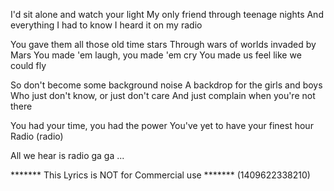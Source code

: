 I'd sit alone and watch your light
My only friend through teenage nights
And everything I had to know
I heard it on my radio

You gave them all those old time stars
Through wars of worlds invaded by Mars
You made 'em laugh, you made 'em cry
You made us feel like we could fly

So don't become some background noise
A backdrop for the girls and boys
Who just don't know, or just don't care
And just complain when you're not there

You had your time, you had the power
You've yet to have your finest hour
Radio (radio)

All we hear is radio ga ga
...

******* This Lyrics is NOT for Commercial use *******
(1409622338210)